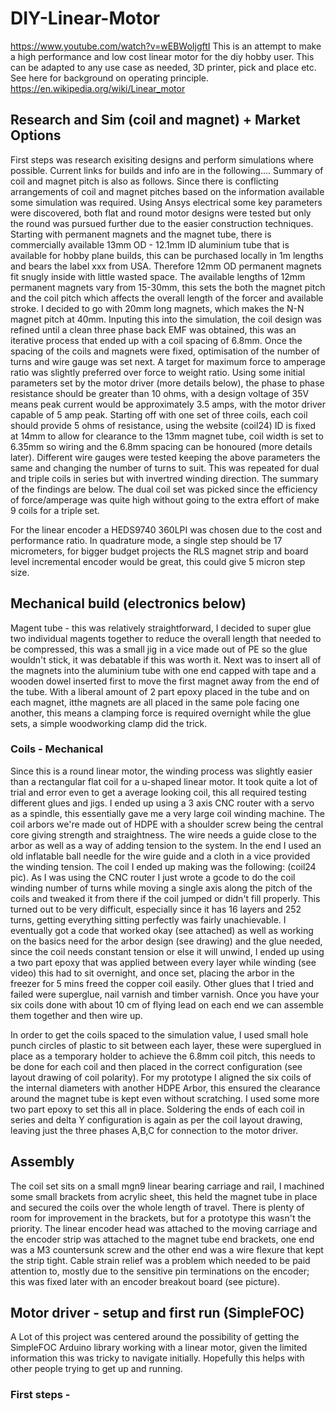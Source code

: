# DIY-Linear-Motor
https://www.youtube.com/watch?v=wEBWoIjgftI
This is an attempt to make a high performance and low cost linear motor for the diy hobby user. This can be adapted to any use case as needed, 3D printer, pick and place etc. See here for background on operating principle.
https://en.wikipedia.org/wiki/Linear_motor

## Research and Sim (coil and magnet) + Market Options

First steps was research exisiting designs and perform simulations where possible. Current links for builds and info are in the following.... Summary of coil and magnet pitch is also as follows.
Since there is conflicting arrangements of coil and magnet pitches based on the information available some simulation was required. Using Ansys electrical some key parameters were discovered, both flat and round motor designs were tested but only the round was pursued further due to the easier construction techniques. Starting with permanent magnets and the magnet tube, there is commercially available 13mm OD - 12.1mm ID aluminium tube that is available for hobby plane builds, this can be purchased locally in 1m lengths and bears the label xxx from USA. Therefore 12mm OD permanent magnets fit snugly inside with little wasted space. The available lengths of 12mm permanent magnets vary from 15-30mm, this sets the both the magnet pitch and the coil pitch which affects the overall length of the forcer and available stroke. I decided to go with 20mm long magnets, which makes the N-N magnet pitch at 40mm. Inputing this into the simulation, the coil design was refined until a clean three phase back EMF was obtained, this was an iterative process that ended up with a coil spacing of 6.8mm. Once the spacing of the coils and magnets were fixed, optimisation of the number of turns and wire gauge was set next. A target for maximum force to amperage ratio was slightly preferred over force to weight ratio. Using some initial parameters set by the motor driver (more details below), the phase to phase resistance should be greater than 10 ohms, with a design voltage of 35V means peak current would be approximately 3.5 amps, with the motor driver capable of 5 amp peak. Starting off with one set of three coils, each coil should provide 5 ohms of resistance, using the website (coil24) ID is fixed at 14mm to allow for clearance to the 13mm magnet tube, coil width is set to 6.35mm so wiring and the 6.8mm spacing can be honoured (more details later). Different wire gauges were tested keeping the above parameters the same and changing the number of turns to suit. This was repeated for dual and triple coils in series but with invertred winding direction. The summary of the findings are below.
The dual coil set was picked since the efficiency of force/amperage was quite high without going to the extra effort of make 9 coils for a triple set.

For the linear encoder a HEDS9740 360LPI was chosen due to the cost and performance ratio. In quadrature mode, a single step should be 17 micrometers, for bigger budget projects the RLS magnet strip and board level incremental encoder would be great, this could give 5 micron step size.

## Mechanical build (electronics below)

Magent tube - this was relatively straightforward, I decided to super glue two individual magents together to reduce the overall length that needed to be compressed, this was a small jig in a vice made out of PE so the glue wouldn't stick, it was debatable if this was worth it. Next was to insert all of the magnets into the aluminium tube with one end capped with tape and a wooden dowel inserted first to move the first magnet away from the end of the tube. With a liberal amount of 2 part epoxy placed in the tube and on each magnet, itthe magnets are all placed in the same pole facing one another, this means a clamping force is required overnight while the glue sets, a simple woodworking clamp did the trick.

### Coils - Mechanical

Since this is a round linear motor, the winding process was slightly easier than a rectangular flat coil for a u-shaped linear motor. It took quite a lot of trial and error even to get a average looking coil, this all required testing different glues and jigs. I ended up using a 3 axis CNC router with a servo as a spindle, this essentially gave me a very large coil winding machine. The coil arbors we're made out of HDPE with a shoulder screw being the central core giving strength and straightness. The wire needs a guide close to the arbor as well as a way of adding tension to the system. In the end I used an old inflatable ball needle for the wire guide and a cloth in a vice provided the winding tension. The coil I ended up making was the following: (coil24 pic). As I was using the CNC router I just wrote a gcode to do the coil winding number of turns while moving a single axis along the pitch of the coils and tweaked it from there if the coil jumped or didn't fill properly. This turned out to be very difficult, especially since it has 16 layers and 252 turns, getting everything sitting perfectly was fairly unachievable. I eventually got a code that worked okay (see attached) as well as working on the basics need for the arbor design (see drawing) and the glue needed, since the coil needs constant tension or else it will unwind, I ended up using a two part epoxy that was applied between every layer while winding (see video) this had to sit overnight, and once set, placing the arbor in the freezer for 5 mins freed the copper coil easily. Other glues that I tried and failed were superglue, nail varnish and timber varnish. Once you have your six coils done with about 10 cm of flying lead on each end we can assemble them together and then wire up.

In order to get the coils spaced to the simulation value, I used small hole punch circles of plastic to sit between each layer, these were superglued in place as a temporary holder to achieve the 6.8mm coil pitch, this needs to be done for each coil and then placed in the correct configuration (see layout drawing of coil polarity). For my prototype I aligned the six coils of the internal diameters with another HDPE Arbor, this ensured the clearance around the magnet tube is kept even without scratching. I used some more two part epoxy to set this all in place. Soldering the ends of each coil in series and delta Y configuration is again as per the coil layout drawing, leaving just the three phases A,B,C for connection to the motor driver.

## Assembly

The coil set sits on a small mgn9 linear bearing carriage and rail, I machined some small brackets from acrylic sheet, this held the magnet tube in place and secured the coils over the whole length of travel. There is plenty of room for improvement in the brackets, but for a prototype this wasn't the priority. The linear encoder head was attached to the moving carriage and the encoder strip was attached to the magnet tube end brackets, one end was a M3 countersunk screw and the other end was a wire flexure that kept the strip tight. Cable strain relief was a problem which needed to be paid attention to, mostly due to the sensitive pin terminations on the encoder; this was fixed later with an encoder breakout board (see picture).

## Motor driver - setup and first run (SimpleFOC)

A Lot of this project was centered around the possibility of getting the SimpleFOC Arduino library working with a linear motor, given the limited information this was tricky to navigate initially. Hopefully this helps with other people trying to get up and running.

### First steps - 
